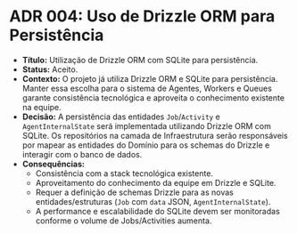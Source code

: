 # ADR 004: Uso de Drizzle ORM para Persistência

- **Título:** Utilização de Drizzle ORM com SQLite para persistência.
- **Status:** Aceito.
- **Contexto:** O projeto já utiliza Drizzle ORM e SQLite para persistência. Manter essa escolha para o sistema de Agentes, Workers e Queues garante consistência tecnológica e aproveita o conhecimento existente na equipe.
- **Decisão:** A persistência das entidades `Job`/`Activity` e `AgentInternalState` será implementada utilizando Drizzle ORM com SQLite. Os repositórios na camada de Infraestrutura serão responsáveis por mapear as entidades do Domínio para os schemas do Drizzle e interagir com o banco de dados.
- **Consequências:**
  - Consistência com a stack tecnológica existente.
  - Aproveitamento do conhecimento da equipe em Drizzle e SQLite.
  - Requer a definição de schemas Drizzle para as novas entidades/estruturas (`Job` com `data` JSON, `AgentInternalState`).
  - A performance e escalabilidade do SQLite devem ser monitoradas conforme o volume de Jobs/Activities aumenta.
